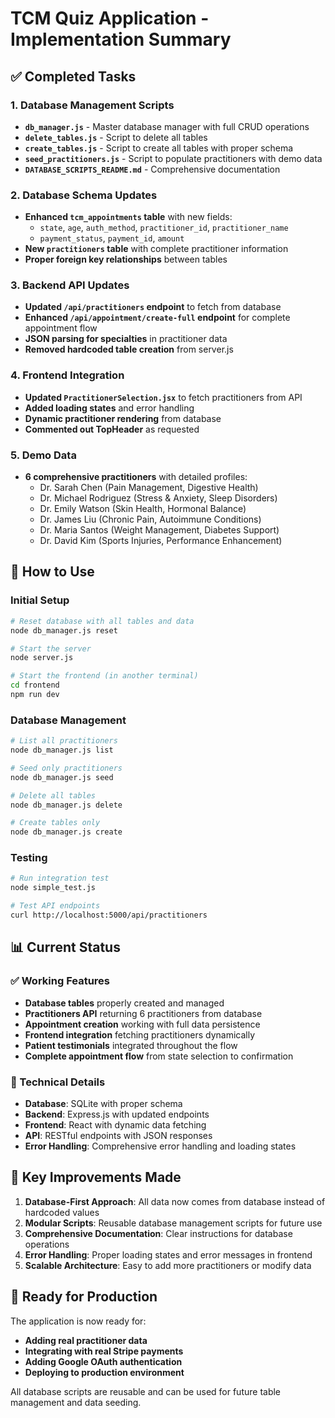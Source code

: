 # TCM Quiz Application - Implementation Summary

## ✅ Completed Tasks

### 1. Database Management Scripts
- **`db_manager.js`** - Master database manager with full CRUD operations
- **`delete_tables.js`** - Script to delete all tables
- **`create_tables.js`** - Script to create all tables with proper schema
- **`seed_practitioners.js`** - Script to populate practitioners with demo data
- **`DATABASE_SCRIPTS_README.md`** - Comprehensive documentation

### 2. Database Schema Updates
- **Enhanced `tcm_appointments` table** with new fields:
  - `state`, `age`, `auth_method`, `practitioner_id`, `practitioner_name`
  - `payment_status`, `payment_id`, `amount`
- **New `practitioners` table** with complete practitioner information
- **Proper foreign key relationships** between tables

### 3. Backend API Updates
- **Updated `/api/practitioners` endpoint** to fetch from database
- **Enhanced `/api/appointment/create-full` endpoint** for complete appointment flow
- **JSON parsing for specialties** in practitioner data
- **Removed hardcoded table creation** from server.js

### 4. Frontend Integration
- **Updated `PractitionerSelection.jsx`** to fetch practitioners from API
- **Added loading states** and error handling
- **Dynamic practitioner rendering** from database
- **Commented out TopHeader** as requested

### 5. Demo Data
- **6 comprehensive practitioners** with detailed profiles:
  - Dr. Sarah Chen (Pain Management, Digestive Health)
  - Dr. Michael Rodriguez (Stress & Anxiety, Sleep Disorders)
  - Dr. Emily Watson (Skin Health, Hormonal Balance)
  - Dr. James Liu (Chronic Pain, Autoimmune Conditions)
  - Dr. Maria Santos (Weight Management, Diabetes Support)
  - Dr. David Kim (Sports Injuries, Performance Enhancement)

## 🚀 How to Use

### Initial Setup
```bash
# Reset database with all tables and data
node db_manager.js reset

# Start the server
node server.js

# Start the frontend (in another terminal)
cd frontend
npm run dev
```

### Database Management
```bash
# List all practitioners
node db_manager.js list

# Seed only practitioners
node db_manager.js seed

# Delete all tables
node db_manager.js delete

# Create tables only
node db_manager.js create
```

### Testing
```bash
# Run integration test
node simple_test.js

# Test API endpoints
curl http://localhost:5000/api/practitioners
```

## 📊 Current Status

### ✅ Working Features
- **Database tables** properly created and managed
- **Practitioners API** returning 6 practitioners from database
- **Appointment creation** working with full data persistence
- **Frontend integration** fetching practitioners dynamically
- **Patient testimonials** integrated throughout the flow
- **Complete appointment flow** from state selection to confirmation

### 🔧 Technical Details
- **Database**: SQLite with proper schema
- **Backend**: Express.js with updated endpoints
- **Frontend**: React with dynamic data fetching
- **API**: RESTful endpoints with JSON responses
- **Error Handling**: Comprehensive error handling and loading states

## 🎯 Key Improvements Made

1. **Database-First Approach**: All data now comes from database instead of hardcoded values
2. **Modular Scripts**: Reusable database management scripts for future use
3. **Comprehensive Documentation**: Clear instructions for database operations
4. **Error Handling**: Proper loading states and error messages in frontend
5. **Scalable Architecture**: Easy to add more practitioners or modify data

## 🚀 Ready for Production

The application is now ready for:
- **Adding real practitioner data**
- **Integrating with real Stripe payments**
- **Adding Google OAuth authentication**
- **Deploying to production environment**

All database scripts are reusable and can be used for future table management and data seeding.
